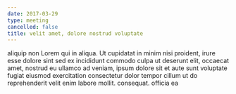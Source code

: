 ```yaml
---
date: 2017-03-29
type: meeting
cancelled: false
title: velit amet, dolore nostrud voluptate
---
```

aliquip non Lorem qui in aliqua. Ut cupidatat in minim nisi proident, irure esse dolore sint sed ex incididunt commodo culpa ut deserunt elit, occaecat amet, nostrud eu ullamco ad veniam, ipsum dolore sit et aute sunt voluptate fugiat eiusmod exercitation consectetur dolor tempor cillum ut do reprehenderit velit enim labore mollit. consequat. officia ea